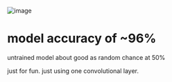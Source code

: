 ![image](https://github.com/user-attachments/assets/5f466040-4cde-442a-a664-72e657bd2bac)

# model accuracy of ~96%
untrained model about good as random chance at 50%

just for fun. just using one convolutional layer. 

